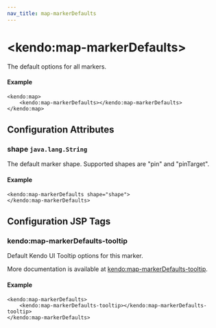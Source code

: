 ```yaml
---
nav_title: map-markerDefaults
---
```


# \<kendo:map-markerDefaults\>

The default options for all markers.

#### Example
    <kendo:map>
        <kendo:map-markerDefaults></kendo:map-markerDefaults>
    </kendo:map>

## Configuration Attributes

### shape `java.lang.String`

The default marker shape. Supported shapes are "pin" and "pinTarget".

#### Example
    <kendo:map-markerDefaults shape="shape">
    </kendo:map-markerDefaults>


##  Configuration JSP Tags

### kendo:map-markerDefaults-tooltip

Default Kendo UI Tooltip options for this marker.

More documentation is available at [kendo:map-markerDefaults-tooltip](/api/wrappers/jsp/map/markerdefaults-tooltip).

#### Example

    <kendo:map-markerDefaults>
        <kendo:map-markerDefaults-tooltip></kendo:map-markerDefaults-tooltip>
    </kendo:map-markerDefaults>


